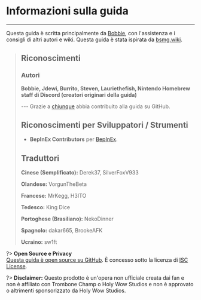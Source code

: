 # Informazioni sulla guida
---
Questa guida è scritta principalmente da [Bobbie](https://twitter.com/VRBobbie), con l'assistenza e i consigli di altri autori e wiki. Questa guida è stata ispirata da [bsmg.wiki](https://bsmg.wiki).

> ## Riconoscimenti
> 
> ### Autori
> 
> **Bobbie, Jdewi, Burrito, Steven, Lauriethefish, Nintendo Homebrew staff di Discord (creatori originari della guida)**
> 
> --- Grazie a [chiunque](https://github.com/tc-mods/TromboneChampModdingWiki/graphs/contributors) abbia contribuito alla guida su GitHub.
>
> ## Riconoscimenti per Sviluppatori / Strumenti
> 
> - **BepInEx Contributors** per [BepInEx](https://github.com/BepInEx/BepInEx).
>
> ## Traduttori
> 
> **Cinese (Semplificato):** Derek37, SilverFoxV933
> 
> **Olandese:** VorgunTheBeta
> 
> **Francese:** MrKegg, H3ITO
> 
> **Tedesco:** King Dice
> 
> **Portoghese (Brasiliano):** NekoDinner
> 
> **Spagnolo:** dakar665, BrookeAFK
> 
> **Ucraino:** sw1ft

?> **Open Source e Privacy**  
[Questa guida è open source su GitHub](https://github.com/tc-mods/TromboneChampModdingWiki). È concesso sotto la licenza di [ISC License](https://github.com/tc-mods/TromboneChampModdingWiki/blob/master/LICENSE.md).

?> **Disclaimer:** Questo prodotto è un'opera non ufficiale creata dai fan e non è affiliato con Trombone Champ o Holy Wow Studios e non è approvato o altrimenti sponsorizzato da Holy Wow Studios.